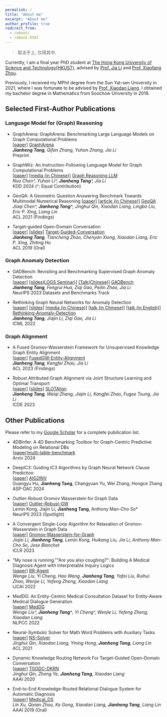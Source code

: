 ```yaml
---
permalink: /
title: "About me"
excerpt: "About me"
author_profile: true
redirect_from: 
  - /about/
  - /about.html
---
```


> 取法乎上, 仅得其中.

Currently, I am a final year PhD student at [The Hong Kong University of Science and Technology(HKUST)](https://hkust.edu.hk/), 
advised by [Prof. Jia Li](https://sites.google.com/view/lijia) and [Prof. Xiaofang Zhou](https://sites.google.com/view/xiaofang-zhou/home).

Previously, I received my MPhil degree from the Sun Yat-sen University in 2021, where I was fortunate to be advised by [Prof. Xiaodan Liang](https://scholar.google.com/citations?user=voxznZAAAAAJ&hl). 
I obtained my bachelor degree in Mathematics from Soochow University in 2019.

<!-- Place this tag in your head or just before your close body tag. -->
<script async defer src="https://buttons.github.io/buttons.js"></script>

## Selected First-Author Publications

### Language Model for (Graph) Reasoning
- GraphArena: GraphArena: Benchmarking Large Language Models on Graph Computational Problems <br>
[[paper]](https://arxiv.org/pdf/2407.00379)
<a class="github-button" href="https://github.com/squareroot3/GraphArena" data-show-count="true" aria-label="Star buttons/github-buttons on GitHub">GraphArena</a><br>
***Jianheng Tang**, Qifan Zhang, Yuhan Zhang, Jia Li* <br>
Preprint

- GraphWiz: An Instruction-Following Language Model for Graph Computational Problems <br>
[[paper]](https://arxiv.org/pdf/2402.16029)
[[media (in Chinese)]](https://36kr.com/p/2815034915392002)
<a class="github-button" href="https://github.com/nuochenpku/Graph-Reasoning-LLM" data-show-count="true" aria-label="Star buttons/github-buttons on GitHub">Graph Reasoning LLM</a><br>
*Nuo Chen^, Yuhan Li^, **Jianheng Tang**^, Jia Li* <br>
KDD 2024 (^: Equal Contribution)

- GeoQA: A Geometric Question Answering Benchmark Towards Multimodal Numerical Reasoning
[[paper]](https://aclanthology.org/2021.findings-acl.46.pdf)
[[article (in Chinese)]](https://mp.weixin.qq.com/s?__biz=MzIwNzc2NTk0NQ==&mid=2247516415&idx=2&sn=efa68338a8175608178f56dd99bcd54d&scene=21#wechat_redirect)
<a class="github-button" href="https://github.com/chen-judge/GeoQA" data-show-count="true" aria-label="Star buttons/github-buttons on GitHub">GeoQA</a><br>
*Jiaqi Chen^, **Jianheng Tang^**, Jinghui Qin, Xiaodan Liang, Lingbo Liu, Eric P. Xing, Liang Lin*<br>
ACL 2021 (Findings)

- Target-guided Open-Domain Conversation  <br>
[[paper]](https://aclanthology.org/P19-1565.pdf)
[[slides]](https://drive.google.com/file/d/1E4CRR2qG02GyEn7hYEH_rhr53Gkgo6Ki/view?usp=share_link) 
<a class="github-button" href="https://github.com/squareroot3/target-guided-conversation" data-show-count="true" aria-label="Star buttons/github-buttons on GitHub">Target-Guided-Conversation</a><br>
***Jianheng Tang**, Tiancheng Zhao, Chenyan Xiong, Xiaodan Liang, Eric P. Xing, Zhiting Hu* <br>
ACL 2019 (Oral)


### Graph Anomaly Detection
- GADBench: Revisiting and Benchmarking Supervised Graph Anomaly Detection <br>
[[paper]](https://arxiv.org/abs/2306.12251)
[[slides(LOGS Seminar)]](https://drive.google.com/file/d/1jiZUi60ez4Ltm8hJ-YqSlIuVpJgAzWDF/view?usp=sharing)
[[Talk(Chinese)]](https://www.bilibili.com/video/BV1Yu4y157BN/?spm_id_from=333.337.search-card.all.click)
<a class="github-button" href="https://github.com/squareroot3/GADBench" data-show-count="true" aria-label="Star buttons/github-buttons on GitHub">GADBench</a><br>
***Jianheng Tang**, Fengrui Hua, Ziqi Gao, Peilin Zhao, Jia Li* <br>
NeurIPS 2023 Datasets and Benchmarks Track

- Rethinking Graph Neural Networks for Anomaly Detection <br>
[[paper]](https://proceedings.mlr.press/v162/tang22b/tang22b.pdf) 
[[slides]](https://icml.cc/media/icml-2022/Slides/17968_le6HH92.pdf)
[[media (in Chinese)]](https://www.jiqizhixin.com/articles/2022-06-10-3)
[[talk (in Chinese)]](https://www.bilibili.com/video/BV1BG411p7og/)
[[talk (in English)]](https://slideslive.com/38984068/rethinking-graph-neural-networks-for-anomaly-detection?ref=speaker-24150)
<a class="github-button" href="https://github.com/squareroot3/rethinking-anomaly-detection" data-show-count="true" aria-label="Star buttons/github-buttons on GitHub">Rethinking-Anomaly-Detection</a><br>
***Jianheng Tang**, Jiajin Li, Ziqi Gao, Jia Li* <br>
ICML 2022

### Graph Alignment
- A Fused Gromov-Wasserstein Framework for Unsupervised Knowledge Graph Entity Alignment <br>
[[paper]](https://aclanthology.org/2023.findings-acl.205/)
<a class="github-button" href="https://github.com/squareroot3/FusedGW-Entity-Alignment" data-show-count="true" aria-label="Star buttons/github-buttons on GitHub">FusedGW-Entity-Alignment</a><br>
***Jianheng Tang**, Kangfei Zhao, Jia Li* <br>
ACL 2023 (Findings)

- Robust Attributed Graph Alignment via Joint Structure Learning and Optimal Transport <br>
[[paper]](https://arxiv.org/abs/2301.12721)
[[slides]](https://drive.google.com/file/d/1dI1aCuqlO0NlPXQxaT85YGZzRRsx5VFg/view?usp=sharing)
<a class="github-button" href="https://github.com/squareroot3/SLOTAlign" data-show-count="true" aria-label="Star buttons/github-buttons on GitHub">SLOTAlign</a><br>
***Jianheng Tang**, Weiqi Zhang, Jiajin Li, Kangfei Zhao, Fugee Tsung, Jia Li* <br>
ICDE 2023



## Other Publications
Please refer to my [Google Scholar](https://scholar.google.com/citations?user=w4kWvXEAAAAJ&hl=zh-CN&oi=ao) for a complete pubilication list.

- 4DBInfer: A 4D Benchmarking Toolbox for Graph-Centric Predictive Modeling on Relational DBs <br>
[[paper]](https://arxiv.org/abs/2404.18209)<a class="github-button" href="https://github.com/awslabs/multi-table-benchmark" data-show-count="true" aria-label="Star buttons/github-buttons on GitHub">multi-table-benchmark</a><br>
Arxiv 2024

- DeepIC3: Guiding IC3 Algorithms by Graph Neural Network Clause Prediction <br>
[[paper]](https://ieeexplore.ieee.org/abstract/document/10473807/) <a class="github-button" href="https://github.com/Gy-Hu/AIG2INV" data-show-count="true" aria-label="Star buttons/github-buttons on GitHub">AIG2INV</a><br>
Guangyu Hu, **Jianheng Tang**, Changyuan Yu, Wei Zhang, Hongce Zhang<br>
ASP-DAC 2024

- Outlier-Robust Gromov Wasserstein for Graph Data <br>
[[paper]](https://arxiv.org/abs/2302.04610) <a class="github-button" href="https://github.com/lmkong020/outlier-robust-GW" data-show-count="true" aria-label="Star buttons/github-buttons on GitHub">Outlier-Robust-GW</a><br>
Lemin Kong, Jiajin Li, **Jianheng Tang**, Anthony Man-Cho So* <br>
NeurIPS 2023 (Spotlight)

- A Convergent Single-Loop Algorithm for Relaxation of Gromov-Wasserstein in Graph Data <br>
[[paper]](https://openreview.net/forum?id=0jxPyVWmiiF)
<a class="github-button" href="https://github.com/squareRoot3/Gromov-Wasserstein-for-Graph" data-show-count="true" aria-label="Star buttons/github-buttons on GitHub">Gromov-Wasserstein-for-Graph</a><br>
*Jiajin Li,  **Jianheng Tang**, Lemin Kong, Huikang Liu, Jia Li, Anthony Man-Cho So, Jose Blanchet* <br>
ICLR 2023

- "My nose is running.""Are you also coughing?": Building A Medical Diagnosis Agent with Interpretable Inquiry Logics<br>
[[paper]](https://arxiv.org/pdf/2204.13953v2.pdf)
<a class="github-button" href="https://github.com/lwgkzl/br-agent" data-show-count="true" aria-label="Star buttons/github-buttons on GitHub">BR-Agent</a><br>
*Wenge Liu, Yi Cheng, Hao Wang, **Jianheng Tang**, Yafei Liu, Ruihui Zhao, Wenjie Li, Yefeng Zheng, Xiaodan Liang* <br>
IJCAI 2022

- MedDG: An Entity-Centric Medical Consultation Dataset for Entity-Aware Medical Dialogue Generation<br>
[[paper]](https://arxiv.org/pdf/2010.07497)
<a class="github-button" href="https://github.com/lwgkzl/MedDG" data-show-count="true" aria-label="Star buttons/github-buttons on GitHub">MedDG</a><br>
*Wenge Liu^, **Jianheng Tang^**, Yi Cheng^, Wenjie Li, Yefeng Zheng, Xiaodan Liang*<br>
NLPCC 2022

- Neural-Symbolic Solver for Math Word Problems with Auxiliary Tasks<br>
[[paper]](https://aclanthology.org/2021.acl-long.456.pdf)
<a class="github-button" href="https://github.com/QinJinghui/NS-Solver" data-show-count="true" aria-label="Star buttons/github-buttons on GitHub">NS-Solver</a><br>
*Jinghui Qin, Xiaodan Liang, Yining Hong, **Jianheng Tang**, Liang Lin* <br>
ACL 2021

- Dynamic Knowledge Routing Network For Target-Guided Open-Domain Conversation<br>
[[paper]](https://arxiv.org/pdf/2002.01196v2.pdf)
<a class="github-button" href="https://github.com/James-Yip/TGODC-DKRN" data-show-count="true" aria-label="Star buttons/github-buttons on GitHub">TGODC-DKRN</a><br>
*Jinghui Qin, Zheng Ye, **Jianheng Tang**, Xiaodan Liang* <br>
AAAI 2020

- End-to-End Knowledge-Routed Relational Dialogue System for Automatic Diagnosis<br>
[[paper]](https://arxiv.org/pdf/1901.10623v2.pdf)
<a class="github-button" href="https://github.com/HCPLab-SYSU/Medical_DS" data-show-count="true" aria-label="Star buttons/github-buttons on GitHub">Medical_DS</a><br>
*Lin Xu, Qixian Zhou, Ke Gong, Xiaodan Liang, **Jianheng Tang**, Liang Lin*  <br>
AAAI 2019 (Oral)

<!--
- Heterogeneous graph reasoning for knowledge-grounded medical dialogue system<br>
[[paper]](https://www.sciencedirect.com/science/article/pii/S0925231221002678) <br>
*Wenge Liu, **Jianheng Tang**, Xiaodan Liang, Qingling Cai* <br>
NeuroComputing 2021
 
- Graph-Evolving Meta-Learning for Low-Resource Medical Dialogue Generation<br>
[[paper]](https://ojs.aaai.org/index.php/AAAI/article/view/17577/17384)
<a class="github-button" href="https://github.com/ha-lins/GEML-MDG" data-show-count="true" aria-label="Star buttons/github-buttons on GitHub">GEML-MDG</a><br>
*Shuai Lin, Pan Zhou, Xiaodan Liang, **Jianheng Tang**, Ruihui Zhao, Ziliang Chen, Liang Lin* <br>
AAAI 2021

- Geometric Graph Learning for Protein Mutation Effect Prediction<br>
[[paper]](https://dl.acm.org/doi/abs/10.1145/3583780.3614893)<br>
*Kangfei Zhao, Yu Rong, Biaobin Jiang, **Jianheng Tang**, Hengtong Zhang, Jeffrey Xu Yu, Peilin Zhao*<br>
CIKM 2023

- Handling Missing Data via Max-Entropy Regularized Graph Autoencoder [[paper]](https://arxiv.org/abs/2211.16771)<br>
*Ziqi Gao, Yifan Niu, Jiashun Cheng, **Jianheng Tang**, Lanqing Li, Tingyang Xu, Peilin Zhao, Fugee Tsung, Jia Li*  <br>
AAAI 2023
-->
